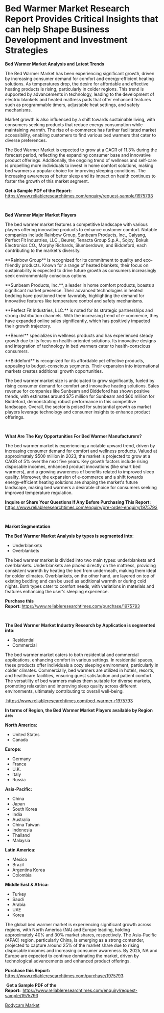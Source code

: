 <p><h1>Bed Warmer Market Research Report Provides Critical Insights that can help Shape Business Development and Investment Strategies</h1></p><p><strong>Bed Warmer Market Analysis and Latest Trends</strong></p>
<p><p>The Bed Warmer Market has been experiencing significant growth, driven by increasing consumer demand for comfort and energy-efficient heating solutions. As temperatures drop, the desire for affordable and effective heating products is rising, particularly in colder regions. This trend is supported by advancements in technology, leading to the development of electric blankets and heated mattress pads that offer enhanced features such as programmable timers, adjustable heat settings, and safety mechanisms.</p><p>Market growth is also influenced by a shift towards sustainable living, with consumers seeking products that reduce energy consumption while maintaining warmth. The rise of e-commerce has further facilitated market accessibility, enabling customers to find various bed warmers that cater to diverse preferences. </p><p>The Bed Warmer Market is expected to grow at a CAGR of 11.3% during the forecast period, reflecting the expanding consumer base and innovative product offerings. Additionally, the ongoing trend of wellness and self-care is propelling more individuals to invest in home comfort solutions, making bed warmers a popular choice for improving sleeping conditions. The increasing awareness of better sleep and its impact on health continues to foster the growth of this market segment.</p></p>
<p><strong>Get a Sample PDF of the Report:&nbsp;</strong> <a href="https://www.reliableresearchtimes.com/enquiry/request-sample/1975793?utm_campaign=2123&utm_medium=2&utm_source=Github&utm_content=ia&utm_term=08022025&utm_id=bed-warmer">https://www.reliableresearchtimes.com/enquiry/request-sample/1975793</a></p>
<p>&nbsp;</p>
<p><strong>Bed Warmer Major Market Players</strong></p>
<p><p>The bed warmer market features a competitive landscape with various players offering innovative products to enhance customer comfort. Notable companies include Rainbow Group, Sunbeam Products, Inc., Caiyang, Perfect Fit Industries, LLC., Beurer, Tenacta Group S.p.A., Sojoy, Bokuk Electronics CO., Morphy Richards, Slumberdown, and Biddeford, each contributing to the market's diversity.</p><p>**Rainbow Group** is recognized for its commitment to quality and eco-friendly products. Known for a range of heated blankets, their focus on sustainability is expected to drive future growth as consumers increasingly seek environmentally conscious options.</p><p>**Sunbeam Products, Inc.**, a leader in home comfort products, boasts a significant market presence. Their advanced technologies in heated bedding have positioned them favorably, highlighting the demand for innovative features like temperature control and safety mechanisms.</p><p>**Perfect Fit Industries, LLC.** is noted for its strategic partnerships and strong distribution channels. With the increasing trend of e-commerce, they have expanded online sales significantly, which has positively impacted their growth trajectory.</p><p>**Beurer** specializes in wellness products and has experienced steady growth due to its focus on health-oriented solutions. Its innovative designs and integration of technology in bed warmers cater to health-conscious consumers. </p><p>**Biddeford** is recognized for its affordable yet effective products, appealing to budget-conscious segments. Their expansion into international markets creates additional growth opportunities.</p><p>The bed warmer market size is anticipated to grow significantly, fueled by rising consumer demand for comfort and innovative heating solutions. Sales revenue for companies like Sunbeam and Biddeford has shown positive trends, with estimates around $75 million for Sunbeam and $60 million for Biddeford, demonstrating robust performance in this competitive landscape. Overall, the sector is poised for substantial growth as market players leverage technology and consumer insights to enhance product offerings.</p></p>
<p>&nbsp;</p>
<p><strong>What Are The Key Opportunities For Bed Warmer Manufacturers?</strong></p>
<p><p>The bed warmer market is experiencing a notable upward trend, driven by increasing consumer demand for comfort and wellness products. Valued at approximately $500 million in 2023, the market is projected to grow at a CAGR of 5% over the next five years. Key growth factors include rising disposable incomes, enhanced product innovations (like smart bed warmers), and a growing awareness of benefits related to improved sleep quality. Moreover, the expansion of e-commerce and a shift towards energy-efficient heating solutions are shaping the market's future landscape, making bed warmers a desirable choice for consumers seeking improved temperature regulation.</p></p>
<p><strong>Inquire or Share Your Questions If Any Before Purchasing This Report:</strong> <a href="https://www.reliableresearchtimes.com/enquiry/pre-order-enquiry/1975793?utm_campaign=2123&utm_medium=2&utm_source=Github&utm_content=ia&utm_term=08022025&utm_id=bed-warmer">https://www.reliableresearchtimes.com/enquiry/pre-order-enquiry/1975793</a></p>
<p>&nbsp;</p>
<p><strong>Market Segmentation</strong></p>
<p><strong>The Bed Warmer Market Analysis by types is segmented into:</strong></p>
<p><ul><li>Underblankets</li><li>Overblankets</li></ul></p>
<p><p>The bed warmer market is divided into two main types: underblankets and overblankets. Underblankets are placed directly on the mattress, providing consistent warmth by heating the bed from underneath, making them ideal for colder climates. Overblankets, on the other hand, are layered on top of existing bedding and can be used as additional warmth or during cold nights. Both types cater to comfort needs, with variations in materials and features enhancing the user's sleeping experience.</p></p>
<p><strong>Purchase this Report:&nbsp;</strong><a href="https://www.reliableresearchtimes.com/purchase/1975793?utm_campaign=2123&utm_medium=2&utm_source=Github&utm_content=ia&utm_term=08022025&utm_id=bed-warmer">https://www.reliableresearchtimes.com/purchase/1975793</a></p>
<p>&nbsp;</p>
<p><strong>The Bed Warmer Market Industry Research by Application is segmented into:</strong></p>
<p><ul><li>Residential</li><li>Commercial</li></ul></p>
<p><p>The bed warmer market caters to both residential and commercial applications, enhancing comfort in various settings. In residential spaces, these products offer individuals a cozy sleeping environment, particularly in colder climates. Commercially, bed warmers are utilized in hotels, resorts, and healthcare facilities, ensuring guest satisfaction and patient comfort. The versatility of bed warmers makes them suitable for diverse markets, promoting relaxation and improving sleep quality across different environments, ultimately contributing to overall well-being.</p></p>
<p><a href="https://www.reliableresearchtimes.com/bed-warmer-r1975793?utm_campaign=2123&utm_medium=2&utm_source=Github&utm_content=ia&utm_term=08022025&utm_id=bed-warmer">&nbsp;https://www.reliableresearchtimes.com/bed-warmer-r1975793</a></p>
<p><strong>In terms of Region, the Bed Warmer Market Players available by Region are:</strong></p>
<p>
    <p> <strong> North America: </strong>
        <ul>
            <li>United States</li>
            <li>Canada</li>
        </ul>
        </p> 
    <p> <strong> Europe: </strong>
        <ul>
            <li>Germany</li>
            <li>France</li>
            <li>U.K.</li>
            <li>Italy</li>
            <li>Russia</li>
        </ul>
        </p> 
    <p> <strong> Asia-Pacific: </strong>
        <ul>
            <li>China</li>
            <li>Japan</li>
            <li>South Korea</li>
            <li>India</li>
            <li>Australia</li>
            <li>China Taiwan</li>
            <li>Indonesia</li>
            <li>Thailand</li>
            <li>Malaysia</li>
        </ul>
        </p> 
    <p> <strong> Latin America: </strong>
        <ul>
            <li>Mexico</li>
            <li>Brazil</li>
            <li>Argentina Korea</li>
            <li>Colombia</li>
        </ul>
        </p> 
    <p> <strong> Middle East & Africa: </strong>
        <ul>
            <li>Turkey</li>
            <li>Saudi</li>
            <li>Arabia</li>
            <li>UAE</li>
            <li>Korea</li>
        </ul>
    </p>
    </p>
<p><p>The global bed warmer market is experiencing significant growth across regions, with North America (NA) and Europe leading, holding approximately 40% and 30% market shares, respectively. The Asia-Pacific (APAC) region, particularly China, is emerging as a strong contender, projected to capture around 25% of the market share due to rising disposable incomes and increasing consumer awareness. By 2025, NA and Europe are expected to continue dominating the market, driven by technological advancements and enhanced product offerings.</p></p>
<p><strong>Purchase this Report: </strong><a href="https://www.reliableresearchtimes.com/purchase/1975793?utm_campaign=2123&utm_medium=2&utm_source=Github&utm_content=ia&utm_term=08022025&utm_id=bed-warmer">https://www.reliableresearchtimes.com/purchase/1975793</a></p>
<p>&nbsp;<strong>Get a Sample PDF of the Report:&nbsp;&nbsp;</strong><a href="https://www.reliableresearchtimes.com/enquiry/request-sample/1975793?utm_campaign=2123&utm_medium=2&utm_source=Github&utm_content=ia&utm_term=08022025&utm_id=bed-warmer">https://www.reliableresearchtimes.com/enquiry/request-sample/1975793</a></p>
<p><strong></strong></p>
<p><p><a href="https://github.com/mcfred89/Market-Research-Report-List-1/blob/main/bodycam-market.md?utm_campaign=2123&utm_medium=2&utm_source=Github&utm_content=ia&utm_term=08022025&utm_id=bed-warmer">Bodycam Market</a></p></p>